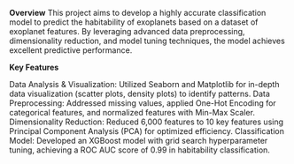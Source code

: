 **Overview**
This project aims to develop a highly accurate classification model to predict the habitability of exoplanets based on a dataset of exoplanet features. By leveraging advanced data preprocessing, dimensionality reduction, and model tuning techniques, the model achieves excellent predictive performance.

**Key Features**

Data Analysis & Visualization: Utilized Seaborn and Matplotlib for in-depth data visualization (scatter plots, density plots) to identify patterns.
Data Preprocessing: Addressed missing values, applied One-Hot Encoding for categorical features, and normalized features with Min-Max Scaler.
Dimensionality Reduction: Reduced 6,000 features to 10 key features using Principal Component Analysis (PCA) for optimized efficiency.
Classification Model: Developed an XGBoost model with grid search hyperparameter tuning, achieving a ROC AUC score of 0.99 in habitability classification.
